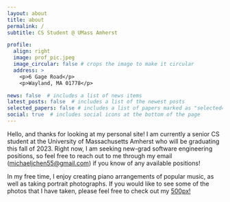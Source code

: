 ```yaml
---
layout: about
title: about
permalink: /
subtitle: CS Student @ UMass Amherst

profile:
  align: right
  image: prof_pic.jpeg
  image_circular: false # crops the image to make it circular
  address: >
    <p>6 Gage Road</p>
    <p>Wayland, MA 01778</p>

news: false  # includes a list of news items
latest_posts: false  # includes a list of the newest posts
selected_papers: false # includes a list of papers marked as "selected={true}"
social: true  # includes social icons at the bottom of the page
---
```


Hello, and thanks for looking at my personal site! I am currently a senior CS student at the University of Massachusetts Amherst who will be graduating this fall of 2023. Right now, I am seeking new-grad software engineering positions, so feel free to reach out to me through my email (michaeljchen55@gmail.com) if you know of any available positions!

In my free time, I enjoy creating piano arrangements of popular music, as well as taking portrait photographs. If you would like to see some of the photos that I have taken, please feel free to check out my [500px!](https://500px.com/p/toasterdoodle?view=photos)

<!-- Write your biography here. Tell the world about yourself. Link to your favorite [subreddit](http://reddit.com). You can put a picture in, too. The code is already in, just name your picture `prof_pic.jpg` and put it in the `img/` folder.

Put your address / P.O. box / other info right below your picture. You can also disable any of these elements by editing `profile` property of the YAML header of your `_pages/about.md`. Edit `_bibliography/papers.bib` and Jekyll will render your [publications page](/al-folio/publications/) automatically.

Link to your social media connections, too. This theme is set up to use [Font Awesome icons](http://fortawesome.github.io/Font-Awesome/) and [Academicons](https://jpswalsh.github.io/academicons/), like the ones below. Add your Facebook, Twitter, LinkedIn, Google Scholar, or just disable all of them. -->
